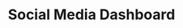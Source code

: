 ---
title: "Social Media Dashboard"
url: "https://example.com/social-dashboard"
details: "A responsive social media dashboard that aggregates data from various social platforms. It provides analytics and insights on user engagement and performance metrics."
coverImg: "![Social Media Dashboard](https://example.com/images/social-dashboard.jpg)"
tags: [Dashboard, Data Visualization, React, Node.js, Social Media, Analytics]
---